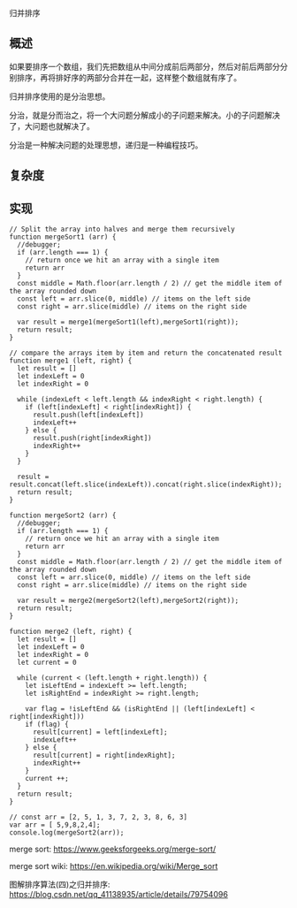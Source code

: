 归并排序

## 概述

如果要排序一个数组，我们先把数组从中间分成前后两部分，然后对前后两部分分别排序，再将排好序的两部分合并在一起，这样整个数组就有序了。

归并排序使用的是分治思想。

分治，就是分而治之，将一个大问题分解成小的子问题来解决。小的子问题解决了，大问题也就解决了。

分治是一种解决问题的处理思想，递归是一种编程技巧。

## 复杂度

## 实现
```
// Split the array into halves and merge them recursively 
function mergeSort1 (arr) {
  //debugger;
  if (arr.length === 1) {
    // return once we hit an array with a single item
    return arr
  }
  const middle = Math.floor(arr.length / 2) // get the middle item of the array rounded down
  const left = arr.slice(0, middle) // items on the left side
  const right = arr.slice(middle) // items on the right side

  var result = merge1(mergeSort1(left),mergeSort1(right));
  return result;
}

// compare the arrays item by item and return the concatenated result
function merge1 (left, right) {
  let result = []
  let indexLeft = 0
  let indexRight = 0

  while (indexLeft < left.length && indexRight < right.length) {
    if (left[indexLeft] < right[indexRight]) {
      result.push(left[indexLeft])
      indexLeft++
    } else {
      result.push(right[indexRight])
      indexRight++
    }
  }

  result = result.concat(left.slice(indexLeft)).concat(right.slice(indexRight));
  return result;
}

function mergeSort2 (arr) {
  //debugger;
  if (arr.length === 1) {
    // return once we hit an array with a single item
    return arr
  }
  const middle = Math.floor(arr.length / 2) // get the middle item of the array rounded down
  const left = arr.slice(0, middle) // items on the left side
  const right = arr.slice(middle) // items on the right side

  var result = merge2(mergeSort2(left),mergeSort2(right));
  return result;
}

function merge2 (left, right) {
  let result = []
  let indexLeft = 0
  let indexRight = 0
  let current = 0

  while (current < (left.length + right.length)) {
    let isLeftEnd = indexLeft >= left.length;
    let isRightEnd = indexRight >= right.length;

    var flag = !isLeftEnd && (isRightEnd || (left[indexLeft] < right[indexRight]))
    if (flag) {
      result[current] = left[indexLeft];
      indexLeft++
    } else {
      result[current] = right[indexRight];
      indexRight++
    }
    current ++;
  }
  return result;
}

// const arr = [2, 5, 1, 3, 7, 2, 3, 8, 6, 3]
var arr = [ 5,9,8,2,4];
console.log(mergeSort2(arr));
```


merge sort:
https://www.geeksforgeeks.org/merge-sort/

merge sort wiki:
https://en.wikipedia.org/wiki/Merge_sort

图解排序算法(四)之归并排序:
https://blog.csdn.net/qq_41138935/article/details/79754096